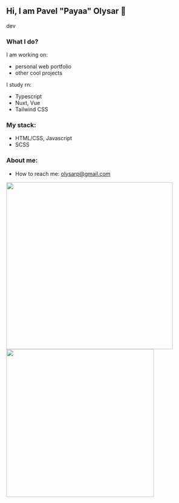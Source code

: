## Hi, I am Pavel "Payaa" Olysar 👋
dev

### What I do?
I am working on:
-  personal web portfolio
-  other cool projects

I study rn: 
- Typescript
- Nuxt, Vue
- Tailwind CSS

### My stack:
- HTML/CSS, Javascript
- SCSS

### About me:
- How to reach me: olysarp@gmail.com
  
<div>
  <img width="440px" src="https://github-readme-stats.vercel.app/api?username=PavelOlysar&show_icons=true&theme=algolia">
  <img width="390px" src="https://github-readme-stats.anuraghazra1.vercel.app/api/top-langs/?username=PavelOlysar&layout=compact&theme=algolia" />
</div>
